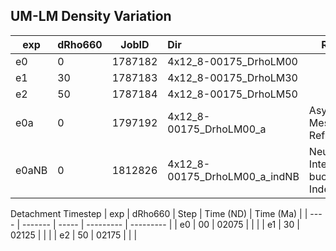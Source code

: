 
## UM-LM Density Variation

| exp   | dRho660 | JobID   | Dir                           |Remarks|
| ----- | ------- | ------- | :---------------------------- |-------|
| e0    | 0       | 1787182 | 4x12_8-00175_DrhoLM00         | |
| e1    | 30      | 1787183 | 4x12_8-00175_DrhoLM30         | |
| e2    | 50      | 1787184 | 4x12_8-00175_DrhoLM50         | |
| e0a   | 0       | 1797192 | 4x12_8-00175_DrhoLM00_a       | Asymmetric Mesh Refinement(a) |
| e0aNB | 0       | 1812826 | 4x12_8-00175_DrhoLM00_a_indNB | Neural Integrated buoyancy of Indenter(a) |

Detachment Timestep
| exp  | dRho660 | Step  | Time (ND) | Time (Ma) |
| ---- | ------- | ----- | --------- | --------- |
| e0   | 00      | 02075 |           |           |
| e1   | 30      | 02125 |           |           |
| e2   | 50      | 02175 |           |           |

